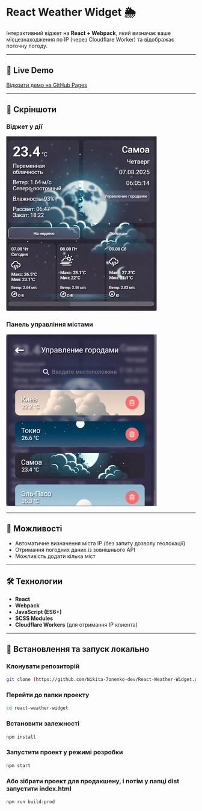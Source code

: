 # React Weather Widget 🌦

Інтерактивний віджет на **React + Webpack**, який визначає ваше місцезнаходження по IP (через Cloudflare Worker) та відображає поточну погоду.

---

## 🚀 Live Demo
[Відкрити демо на GitHub Pages](https://nikita-7onenko-dev.github.io/React-Weather-Widget/)

---

## 📸 Скріншоти

### Віджет у дії
<img src="./screenshots/main-screen.png" alt="Main screen" width="400">


### Панель управління містами
<img src="./screenshots/management-pane.png" alt="Management pane" width="400">

---

## 📌 Можливості
- Автоматичне визначення міста IP (без запиту дозволу геолокації)
- Отримання погодних даних із зовнішнього API
- Можливість додати кілька міст

---

## 🛠 Технологии
- **React**
- **Webpack**
- **JavaScript (ES6+)**
- **SCSS Modules**
- **Cloudflare Workers** (для отримання IP клиента)

---

## 📂 Встановлення та запуск локально


### Клонувати репозиторій
```bash
git clone (https://github.com/Nikita-7onenko-dev/React-Weather-Widget.git)
```

### Перейти до папки проекту
```bash
cd react-weather-widget
```

### Встановити залежності
```bash
npm install
```

### Запустити проект у режимі розробки
```bash
npm start
```

### Або зібрати проект для продакшену, і потім у папці dist запустити index.html 
```
npm run build:prod
```
